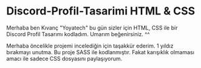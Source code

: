 # Discord-Profil-Tasarimi HTML & CSS
Merhaba ben Kıvanç "Yoyatech" bu gün sizler için HTML, CSS ile bir Discord Profil Tasarımı kodladım. Umarım beğenirsiniz. ^^

Merhaba öncelikle projemi incelediğin için taşakkür ederim. 1 yıldız bırakmayı unutma.
Bu proje SASS ile kodlanmıştır. Fakat karışıklık olmaması amacı ile sadece CSS dosyasını paylaşıyorum.

